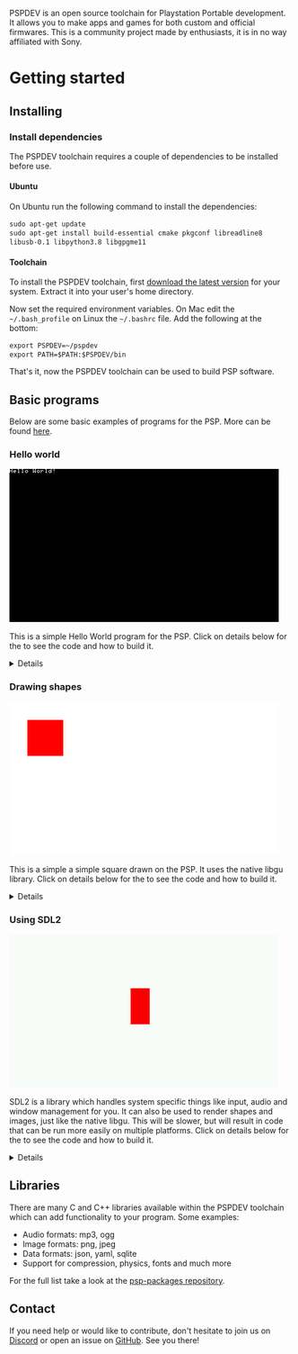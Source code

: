 PSPDEV is an open source toolchain for Playstation Portable development. It allows you to make apps and games for both custom and official firmwares. This is a community project made by enthusiasts, it is in no way affiliated with Sony.

# Getting started

## Installing

### Install dependencies

The PSPDEV toolchain requires a couple of dependencies to be installed before use.

#### Ubuntu

On Ubuntu run the following command to install the dependencies:

```
sudo apt-get update
sudo apt-get install build-essential cmake pkgconf libreadline8 libusb-0.1 libpython3.8 libgpgme11
```

#### Toolchain 

To install the PSPDEV toolchain, first [download the latest version](https://github.com/pspdev/pspdev/releases/tag/latest) for your system. Extract it into your user's home directory.

Now set the required environment variables. On Mac edit the ``~/.bash_profile`` on Linux the ``~/.bashrc`` file. Add the following at the bottom:

```
export PSPDEV=~/pspdev
export PATH=$PATH:$PSPDEV/bin
```

That's it, now the PSPDEV toolchain can be used to build PSP software.

## Basic programs

Below are some basic examples of programs for the PSP. More can be found [here](https://github.com/pspdev/pspsdk/tree/master/src/samples).

### Hello world

![](images/hello.png?raw=true)


This is a simple Hello World program for the PSP. Click on details below for the to see the code and how to build it.

<p><details>

<b>main.c</b>:

<pre>
#include &lt;pspkernel.h&gt;
#include &lt;pspdebug.h&gt;
#include &lt;pspdisplay.h&gt;

// PSP_MODULE_INFO is required
PSP_MODULE_INFO("Hello World", 0, 1, 0);
PSP_MAIN_THREAD_ATTR(PSP_THREAD_ATTR_USER);

int exit_callback(int arg1, int arg2, void *common)
{
    sceKernelExitGame();
    return 0;
}

int callback_thread(SceSize args, void *argp)
{
    int cbid = sceKernelCreateCallback("Exit Callback",
        exit_callback, NULL);
    sceKernelRegisterExitCallback(cbid);
    sceKernelSleepThreadCB();
    return 0;
}

int setup_callbacks(void)
{
    int thid = sceKernelCreateThread("update_thread",
        callback_thread, 0x11, 0xFA0, 0, 0);

    if(thid &gt;= 0)
        sceKernelStartThread(thid, 0, 0);
    return thid;
}

int main(void) 
{
    // Use above functions to make exiting possible
    setup_callbacks();
    
    // Print Hello World! on a debug screen on a loop
    pspDebugScreenInit();
    while(1)
    {
        pspDebugScreenSetXY(0, 0);
        pspDebugScreenPrintf("Hello World!");
        sceDisplayWaitVblankStart();
    }

    return 0;
}
</pre>

<b>CMakeLists.txt</b>:

<pre>
cmake_minimum_required(VERSION 3.0)

project(hello)

add_executable(${PROJECT_NAME} main.c)

target_link_libraries(${PROJECT_NAME} PRIVATE
    pspdebug
    pspdisplay
    pspge
)

# Create an EBOOT.PBP file
create_pbp_file(
    TARGET ${PROJECT_NAME}
    ICON_PATH NULL
    BACKGROUND_PATH NULL
    PREVIEW_PATH NULL
    TITLE ${PROJECT_NAME}
)
</pre>

Building can be done with:

<pre>
mkdir build && cd build
psp-cmake ..
make
</pre>

This will result in an EBOOT.PBP file in the build directory. Put it in a directory in ms0:/PSP/GAME/ and the PSP can run it.
</details></p>

### Drawing shapes

![](images/shape.png?raw=true)

This is a simple a simple square drawn on the PSP. It uses the native libgu library. Click on details below for the to see the code and how to build it.

<p><details>

<b>main.c</b>:

<pre>
#include &lt;pspkernel.h&gt;
#include &lt;pspgu.h&gt;

PSP_MODULE_INFO("gutest", 0, 1, 0);
PSP_MAIN_THREAD_ATTR(THREAD_ATTR_VFPU | THREAD_ATTR_USER);

#define BUFFER_WIDTH 512
#define BUFFER_HEIGHT 272
#define SCREEN_WIDTH 480
#define SCREEN_HEIGHT BUFFER_HEIGHT

char list[0x20000] __attribute__((aligned(64)));

void initGu(){
    sceGuInit();

    //Set up buffers
    sceGuStart(GU_DIRECT, list);
    sceGuDrawBuffer(GU_PSM_8888,(void*)0,BUFFER_WIDTH);
    sceGuDispBuffer(SCREEN_WIDTH,SCREEN_HEIGHT,(void*)0x88000,BUFFER_WIDTH);
    sceGuDepthBuffer((void*)0x110000,BUFFER_WIDTH);

    //Set up viewport
    sceGuOffset(2048 - (SCREEN_WIDTH / 2), 2048 - (SCREEN_HEIGHT / 2));
    sceGuViewport(2048, 2048, SCREEN_WIDTH, SCREEN_HEIGHT);
    sceGuEnable(GU_SCISSOR_TEST);
    sceGuScissor(0, 0, SCREEN_WIDTH, SCREEN_HEIGHT);

    //Set some stuff
    sceGuDepthRange(65535, 0); //Use the full buffer for depth testing - buffer is reversed order

    sceGuDepthFunc(GU_GEQUAL); //Depth buffer is reversed, so GEQUAL instead of LEQUAL
    sceGuEnable(GU_DEPTH_TEST); //Enable depth testing

    sceGuFinish();
    sceGuDisplay(GU_TRUE);
}

void endGu(){
    sceGuDisplay(GU_FALSE);
    sceGuTerm();
}

void startFrame(){
    sceGuStart(GU_DIRECT, list);
    sceGuClearColor(0xFFFFFFFF); // White background
    sceGuClear(GU_COLOR_BUFFER_BIT);
}

void endFrame(){
    sceGuFinish();
    sceGuSync(0, 0);
    sceDisplayWaitVblankStart();
    sceGuSwapBuffers();
}

typedef struct {
    unsigned short u, v;
    short x, y, z;
} Vertex;

void drawRect(float x, float y, float w, float h) {

    Vertex* vertices = (struct Vertex*)sceGuGetMemory(2 * sizeof(Vertex));

    vertices[0].x = x;
    vertices[0].y = y;

    vertices[1].x = y + w;
    vertices[1].y = x + h;

    sceGuColor(0xFF0000FF); // Red, colors are ABGR
    sceGuDrawArray(GU_SPRITES, GU_TEXTURE_16BIT | GU_VERTEX_16BIT | GU_TRANSFORM_2D, 2, 0, vertices);
}


int main() {
    initGu();
    int running = 1;
    while(running){
        startFrame();

        drawRect(32, 32, 64, 64);

        endFrame();
    }

    return 0;
}
</pre>

<b>CMakeLists.txt</b>:

<pre>
cmake_minimum_required(VERSION 3.0)

project(shape)

add_executable(${PROJECT_NAME} main.c)

target_link_libraries(${PROJECT_NAME} PRIVATE
    pspgu
    pspge
    pspdisplay
)

# Create an EBOOT.PBP file
create_pbp_file(
    TARGET ${PROJECT_NAME}
    ICON_PATH NULL
    BACKGROUND_PATH NULL
    PREVIEW_PATH NULL
    TITLE ${PROJECT_NAME}
)
</pre>

Building can be done with:

<pre>
mkdir build && cd build
psp-cmake ..
make
</pre>

<p>This will result in an EBOOT.PBP file in the build directory. Put it in a directory in ms0:/PSP/GAME/ and the PSP can run it.</p>

More libgu examples can be found <a href="https://github.com/pspdev/pspsdk/tree/master/src/samples/gu">here</a>.

</details></p>

### Using SDL2

![](images/sdl2.png?raw=true)

SDL2 is a library which handles system specific things like input, audio and window management for you. It can also be used to render shapes and images, just like the native libgu. This will be slower, but will result in code that can be run more easily on multiple platforms. Click on details below for the to see the code and how to build it.

<p><details>

<b>main.c</b>:

<pre>
#include &lt;SDL.h&gt;

int main(int argc, char *argv[])
{
    SDL_Init(SDL_INIT_VIDEO | SDL_INIT_GAMECONTROLLER);

    SDL_Window * window = SDL_CreateWindow(
        "window",
        SDL_WINDOWPOS_UNDEFINED,
        SDL_WINDOWPOS_UNDEFINED,
        480,
        272,
        0
    );

    SDL_Renderer * renderer = SDL_CreateRenderer(window, -1, SDL_RENDERER_ACCELERATED);

    SDL_Rect square = {216, 96, 34, 64}; 

    int running = 1;
    SDL_Event event;
    while (running) { 
        if (SDL_PollEvent(&event)) {
            switch (event.type) {
                case SDL_QUIT:
                    running = 0;
                    break;
                case SDL_CONTROLLERDEVICEADDED:
                    SDL_GameControllerOpen(event.cdevice.which);
                    break;
                case SDL_CONTROLLERBUTTONDOWN:
                    if(event.cbutton.button == SDL_CONTROLLER_BUTTON_START)
                        running = 0;
                    break;
            }
        }

        // Clear the screen
        SDL_RenderClear(renderer);

        // Draw a red square
        SDL_SetRenderDrawColor(renderer, 255, 0, 0, 255);
        SDL_RenderFillRect(renderer, &square);

        // Draw everything on a white background
        SDL_SetRenderDrawColor(renderer, 255, 255, 255, 255);
        SDL_RenderPresent(renderer);
    }

    return 0;
}
</pre>

<b>CMakeLists.txt</b>:

<pre>
cmake_minimum_required(VERSION 3.0)

project(square)

add_executable(${PROJECT_NAME} main.c)

find_package(PkgConfig REQUIRED)
pkg_search_module(SDL2 REQUIRED sdl2)

target_include_directories(${PROJECT_NAME} PRIVATE ${SDL2_INCLUDE_DIRS})

target_link_libraries(${PROJECT_NAME} PRIVATE
    ${SDL2_LIBRARIES}
)

if(PSP)
    target_link_libraries(${PROJECT_NAME} PRIVATE
        SDL2main
    )
    create_pbp_file(
        TARGET ${PROJECT_NAME}
        ICON_PATH NULL
        BACKGROUND_PATH NULL
        PREVIEW_PATH NULL
        TITLE ${PROJECT_NAME}
    )
endif()
</pre>

Building can be done with:

<pre>
mkdir build && cd build
psp-cmake ..
make
</pre>

<p>This will result in an EBOOT.PB` file in the build directory. Put it in a directory in ms0:/PSP/GAME/ and the PSP can run it.</p>

If you have sdl2 dev package and a compiler installed this code will also build on Linux for Linux by running:

<pre>
mkdir build && cd build
cmake ..
make
</pre>

More documentation on SDL can be found <a href="http://wiki.libsdl.org/FrontPage">here</a>.

</details></p>

## Libraries

There are many C and C++ libraries available within the PSPDEV toolchain which can add functionality to your program. Some examples:

- Audio formats: mp3, ogg
- Image formats: png, jpeg
- Data formats: json, yaml, sqlite
- Support for compression, physics, fonts and much more


For the full list take a look at the [psp-packages repository](https://github.com/pspdev/psp-packages).

## Contact

If you need help or would like to contribute, don't hesitate to join us on [Discord](https://discord.gg/bePrj9W) or open an issue on [GitHub](https://github.com/pspdev/pspdev/issues). See you there!

